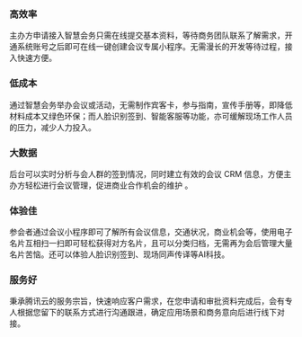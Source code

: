 ### 高效率
主办方申请接入智慧会务只需在线提交基本资料，等待商务团队联系了解需求，开通系统账号之后即可在线一键创建会议专属小程序。无需漫长的开发等待过程，接入快速方便。

### 低成本
通过智慧会务举办会议或活动，无需制作宾客卡，参与指南，宣传手册等，即降低材料成本又绿色环保；而人脸识别签到、智能客服等功能，亦可缓解现场工作人员的压力，减少人力投入。

### 大数据
后台可以实时分析与会人群的签到情况，同时建立有效的会议 CRM 信息，方便主办方轻松进行会议管理，促进商业合作机会的维护 。

### 体验佳
参会者通过会议小程序即可了解所有会议信息，交通状况，商业机会等，使用电子名片互相扫一扫即可轻松获得对方名片，且可以分类归档，无需再为会后管理大量名片苦恼。还可以体验人脸识别签到、现场同声传译等AI科技。

### 服务好
秉承腾讯云的服务宗旨，快速响应客户需求，在您申请和审批资料完成后，会有专人根据您留下的联系方式进行沟通跟进，确定应用场景和商务意向后进行线下对接。
